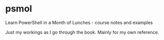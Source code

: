 # psmol
Learn PowerShell in a Month of Lunches - course notes and examples

Just my workings as I go through the book. Mainly for my own reference.
